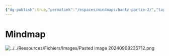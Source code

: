 ```yaml
---
{"dg-publish":true,"permalink":"/espaces/mindmaps/hantz-partie-2/","tags":["cours","mindmaps"],"noteIcon":"2"}
---
```


# Mindmap

![../../Ressources/Fichiers/Images/Pasted image 20240908235712.png](/img/user/Ressources/Fichiers/Images/Pasted%20image%2020240908235712.png)
